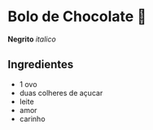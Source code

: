 # Bolo de Chocolate :chocolate_bar:

**Negrito** _italico_

## **Ingredientes**

- 1 ovo
- duas colheres de açucar 
- leite
- amor 
- carinho









